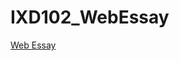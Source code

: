 # IXD102_WebEssay

<a href="https://chrisdale99.github.io/IXD102_WebEssay/web_essay.html">Web Essay</a>
